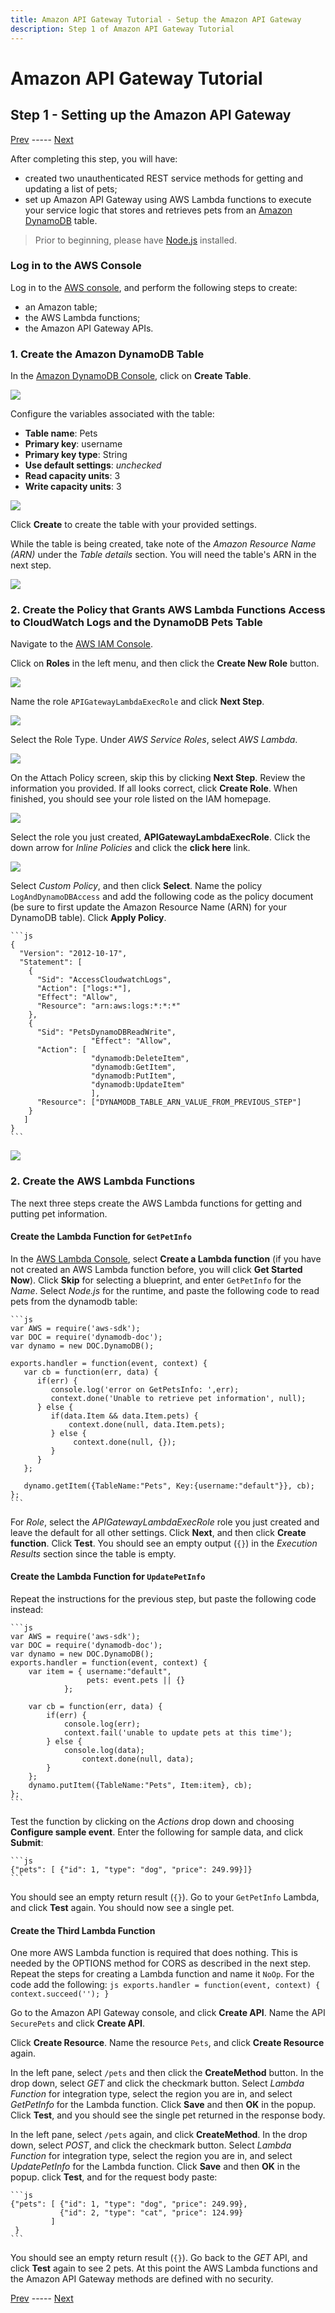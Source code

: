 ```yaml
---
title: Amazon API Gateway Tutorial - Setup the Amazon API Gateway
description: Step 1 of Amazon API Gateway Tutorial
---
```


# Amazon API Gateway Tutorial
## Step 1 - Setting up the Amazon API Gateway
[Prev](/integrations/aws-api-gateway) ----- [Next](/integrations/aws-api-gateway/part-2)

After completing this step, you will have:

* created two unauthenticated REST service methods for getting and updating a list of pets;
* set up Amazon API Gateway using AWS Lambda functions to execute your service logic that stores and retrieves pets from an [Amazon DynamoDB](https://aws.amazon.com/dynamodb) table.

> Prior to beginning, please have [Node.js](https://nodejs.org/) installed.

### Log in to the AWS Console

Log in to the [AWS console](https://console.aws.amazon.com), and perform the following steps to create:

* an Amazon table;
* the AWS Lambda functions;
* the Amazon API Gateway APIs.

### 1. Create the Amazon DynamoDB Table

In the [Amazon DynamoDB Console](https://console.aws.amazon.com/dynamodb), click on **Create Table**.

![](/media/articles/integrations/aws-api-gateway/part-1/dynamodb-create-table.png)

Configure the variables associated with the table:

* **Table name**: Pets
* **Primary key**: username
* **Primary key type**: String
* **Use default settings**: *unchecked*
* **Read capacity units**: 3
* **Write capacity units**: 3

![](/media/articles/integrations/aws-api-gateway/part-1/configure-newly-created-table.png)

Click **Create** to create the table with your provided settings.

While the table is being created, take note of the *Amazon Resource Name (ARN)* under the *Table details* section. You will need the table's ARN in the next step.

![](/media/articles/integrations/aws-api-gateway/part-1/table-arn.png)

### 2. Create the Policy that Grants AWS Lambda Functions Access to CloudWatch Logs and the DynamoDB Pets Table

Navigate to the [AWS IAM Console](https://console.aws.amazon.com/iam).

Click on **Roles** in the left menu, and then click the **Create New Role** button.

![](/media/articles/integrations/aws-api-gateway/part-1/roles.png)

Name the role `APIGatewayLambdaExecRole` and click **Next Step**.

![](/media/articles/integrations/aws-api-gateway/part-1/set-role-name.png)

Select the Role Type. Under *AWS Service Roles*, select *AWS Lambda*.

![](/media/articles/integrations/aws-api-gateway/part-1/select-role-type.png)

On the Attach Policy screen, skip this by clicking **Next Step**. Review the information you provided. If all looks correct, click **Create Role**. When finished, you should see your role listed on the IAM homepage.

![](/media/articles/integrations/aws-api-gateway/part-1/iam-roles-list.png)

Select the role you just created, **APIGatewayLambdaExecRole**. Click the down arrow for *Inline Policies* and click the **click here** link.

![](/media/articles/integrations/aws-api-gateway/part-1/create-inline-policies.png)

Select *Custom Policy*, and then click **Select**. Name the policy `LogAndDynamoDBAccess` and add the following code as the policy document (be sure to first update the Amazon Resource Name (ARN) for your DynamoDB table). Click **Apply Policy**.

    ```js
    {
      "Version": "2012-10-17",
      "Statement": [
        {
          "Sid": "AccessCloudwatchLogs",
          "Action": ["logs:*"],
          "Effect": "Allow",
          "Resource": "arn:aws:logs:*:*:*"
        },
        {
          "Sid": "PetsDynamoDBReadWrite",
                      "Effect": "Allow",
          "Action": [
                      "dynamodb:DeleteItem",
                      "dynamodb:GetItem",
                      "dynamodb:PutItem",
                      "dynamodb:UpdateItem"
                      ],
          "Resource": ["DYNAMODB_TABLE_ARN_VALUE_FROM_PREVIOUS_STEP"]
        }
       ]
    }
    ```

![](/media/articles/integrations/aws-api-gateway/part-1/custom-policy.png)

### 2. Create the AWS Lambda Functions

The next three steps create the AWS Lambda functions for getting and putting pet information.

#### Create the Lambda Function for `GetPetInfo`

In the [AWS Lambda Console](https://console.aws.amazon.com/lambda), select **Create a Lambda function** (if you have not created an AWS Lambda function before, you will click **Get Started Now**). Click **Skip** for selecting a blueprint, and enter `GetPetInfo` for the *Name*. Select *Node.js* for the runtime, and paste the following code to read pets from the dynamodb table:

    ```js
    var AWS = require('aws-sdk');
    var DOC = require('dynamodb-doc');
    var dynamo = new DOC.DynamoDB();

    exports.handler = function(event, context) {
       var cb = function(err, data) {
          if(err) {
             console.log('error on GetPetsInfo: ',err);
             context.done('Unable to retrieve pet information', null);
          } else {
             if(data.Item && data.Item.pets) {
                 context.done(null, data.Item.pets);
             } else {
                  context.done(null, {});
             }
          }
       };

       dynamo.getItem({TableName:"Pets", Key:{username:"default"}}, cb);
    };
    ```
For *Role*, select the *APIGatewayLambdaExecRole* role you just created and leave the default for all other settings. Click **Next**, and then click **Create function**. Click **Test**. You should see an empty output (`{}`) in the *Execution Results* section since the table is empty.

#### Create the Lambda Function for `UpdatePetInfo`

Repeat the instructions for the previous step, but paste the following code instead:

    ```js
    var AWS = require('aws-sdk');
    var DOC = require('dynamodb-doc');
    var dynamo = new DOC.DynamoDB();
    exports.handler = function(event, context) {
        var item = { username:"default",
                     pets: event.pets || {}
                };

        var cb = function(err, data) {
            if(err) {
                console.log(err);
                context.fail('unable to update pets at this time');
            } else {
                console.log(data);
                    context.done(null, data);
            }
        };
        dynamo.putItem({TableName:"Pets", Item:item}, cb);
    };
    ```

Test the function by clicking on the *Actions* drop down and choosing **Configure sample event**. Enter the following for sample data, and click **Submit**:

    ```js
    {"pets": [ {"id": 1, "type": "dog", "price": 249.99}]}
    ```

You should see an empty return result (`{}`). Go to your `GetPetInfo` Lambda, and click **Test** again. You should now see a single pet.

#### Create the Third Lambda Function

One more AWS Lambda function is required that does nothing. This is needed by the OPTIONS method for CORS as described in the next step. Repeat the steps for creating a Lambda function and name it `NoOp`. For the code add the following:
    ```js
    exports.handler = function(event, context) {
        context.succeed('');
    }
    ```

Go to the Amazon API Gateway console, and click **Create API**. Name the API `SecurePets` and click **Create API**.

Click **Create Resource**. Name the resource `Pets`, and click **Create Resource** again.

In the left pane, select `/pets` and then click the **CreateMethod** button. In the drop down, select *GET* and click the checkmark button. Select *Lambda Function* for integration type, select the region you are in, and select *GetPetInfo* for the Lambda function. Click **Save** and then **OK** in the popup. Click **Test**, and you should see the single pet returned in the response body.

In the left pane, select `/pets` again, and click **CreateMethod**. In the drop down, select *POST*, and click the checkmark button. Select *Lambda Function* for integration type, select the region you are in, and select *UpdatePetInfo* for the Lambda function. Click **Save** and then **OK** in the popup. click **Test**, and for the request body paste:

    ```js
    {"pets": [ {"id": 1, "type": "dog", "price": 249.99},
               {"id": 2, "type": "cat", "price": 124.99}
             ]
     }
    ```

You should see an empty return result (`{}`). Go back to the *GET* API, and click **Test** again to see 2 pets. At this point the AWS Lambda functions and the Amazon API Gateway methods are defined with no security.

[Prev](/integrations/aws-api-gateway) ----- [Next](/integrations/aws-api-gateway/part-2)
